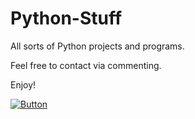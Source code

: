 # Python-Stuff
All sorts of Python projects and programs.

Feel free to contact via commenting.

Enjoy!

[![Button]][Link]
<!----------------------------------------------------------------------------->
[Link]: # "https://github.com"
<!---------------------------------[ Buttons ]--------------------------------->
[Button]: https://img.shields.io/github/license/AngusAU293/Python-Stuff?color=blue&label=LICENSE&style=for-the-badge
